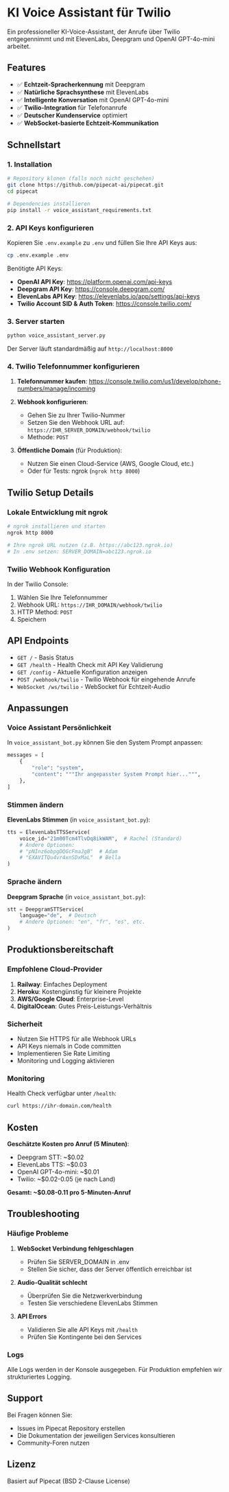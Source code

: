 # KI Voice Assistant für Twilio

Ein professioneller KI-Voice-Assistant, der Anrufe über Twilio entgegennimmt und mit ElevenLabs, Deepgram und OpenAI GPT-4o-mini arbeitet.

## Features

- ✅ **Echtzeit-Spracherkennung** mit Deepgram
- ✅ **Natürliche Sprachsynthese** mit ElevenLabs
- ✅ **Intelligente Konversation** mit OpenAI GPT-4o-mini
- ✅ **Twilio-Integration** für Telefonanrufe
- ✅ **Deutscher Kundenservice** optimiert
- ✅ **WebSocket-basierte Echtzeit-Kommunikation**

## Schnellstart

### 1. Installation

```bash
# Repository klonen (falls noch nicht geschehen)
git clone https://github.com/pipecat-ai/pipecat.git
cd pipecat

# Dependencies installieren
pip install -r voice_assistant_requirements.txt
```

### 2. API Keys konfigurieren

Kopieren Sie `.env.example` zu `.env` und füllen Sie Ihre API Keys aus:

```bash
cp .env.example .env
```

Benötigte API Keys:
- **OpenAI API Key**: https://platform.openai.com/api-keys
- **Deepgram API Key**: https://console.deepgram.com/
- **ElevenLabs API Key**: https://elevenlabs.io/app/settings/api-keys
- **Twilio Account SID & Auth Token**: https://console.twilio.com/

### 3. Server starten

```bash
python voice_assistant_server.py
```

Der Server läuft standardmäßig auf `http://localhost:8000`

### 4. Twilio Telefonnummer konfigurieren

1. **Telefonnummer kaufen**: https://console.twilio.com/us1/develop/phone-numbers/manage/incoming

2. **Webhook konfigurieren**:
   - Gehen Sie zu Ihrer Twilio-Nummer
   - Setzen Sie den Webhook URL auf: `https://IHR_SERVER_DOMAIN/webhook/twilio`
   - Methode: `POST`

3. **Öffentliche Domain** (für Produktion):
   - Nutzen Sie einen Cloud-Service (AWS, Google Cloud, etc.)
   - Oder für Tests: ngrok (`ngrok http 8000`)

## Twilio Setup Details

### Lokale Entwicklung mit ngrok

```bash
# ngrok installieren und starten
ngrok http 8000

# Ihre ngrok URL nutzen (z.B. https://abc123.ngrok.io)
# In .env setzen: SERVER_DOMAIN=abc123.ngrok.io
```

### Twilio Webhook Konfiguration

In der Twilio Console:
1. Wählen Sie Ihre Telefonnummer
2. Webhook URL: `https://IHR_DOMAIN/webhook/twilio`
3. HTTP Method: `POST`
4. Speichern

## API Endpoints

- `GET /` - Basis Status
- `GET /health` - Health Check mit API Key Validierung
- `GET /config` - Aktuelle Konfiguration anzeigen
- `POST /webhook/twilio` - Twilio Webhook für eingehende Anrufe
- `WebSocket /ws/twilio` - WebSocket für Echtzeit-Audio

## Anpassungen

### Voice Assistant Persönlichkeit

In `voice_assistant_bot.py` können Sie den System Prompt anpassen:

```python
messages = [
    {
        "role": "system",
        "content": """Ihr angepasster System Prompt hier...""",
    },
]
```

### Stimmen ändern

**ElevenLabs Stimmen** (in `voice_assistant_bot.py`):
```python
tts = ElevenLabsTTSService(
    voice_id="21m00Tcm4TlvDq8ikWAM",  # Rachel (Standard)
    # Andere Optionen:
    # "pNInz6obpgDQGcFmaJgB"  # Adam
    # "EXAVITQu4vr4xnSDxMaL"  # Bella
)
```

### Sprache ändern

**Deepgram Sprache** (in `voice_assistant_bot.py`):
```python
stt = DeepgramSTTService(
    language="de",  # Deutsch
    # Andere Optionen: "en", "fr", "es", etc.
)
```

## Produktionsbereitschaft

### Empfohlene Cloud-Provider

1. **Railway**: Einfaches Deployment
2. **Heroku**: Kostengünstig für kleinere Projekte
3. **AWS/Google Cloud**: Enterprise-Level
4. **DigitalOcean**: Gutes Preis-Leistungs-Verhältnis

### Sicherheit

- Nutzen Sie HTTPS für alle Webhook URLs
- API Keys niemals in Code committen
- Implementieren Sie Rate Limiting
- Monitoring und Logging aktivieren

### Monitoring

Health Check verfügbar unter `/health`:
```bash
curl https://ihr-domain.com/health
```

## Kosten

**Geschätzte Kosten pro Anruf (5 Minuten)**:
- Deepgram STT: ~$0.02
- ElevenLabs TTS: ~$0.03
- OpenAI GPT-4o-mini: ~$0.01
- Twilio: ~$0.02-0.05 (je nach Land)

**Gesamt: ~$0.08-0.11 pro 5-Minuten-Anruf**

## Troubleshooting

### Häufige Probleme

1. **WebSocket Verbindung fehlgeschlagen**
   - Prüfen Sie SERVER_DOMAIN in .env
   - Stellen Sie sicher, dass der Server öffentlich erreichbar ist

2. **Audio-Qualität schlecht**
   - Überprüfen Sie die Netzwerkverbindung
   - Testen Sie verschiedene ElevenLabs Stimmen

3. **API Errors**
   - Validieren Sie alle API Keys mit `/health`
   - Prüfen Sie Kontingente bei den Services

### Logs

Alle Logs werden in der Konsole ausgegeben. Für Produktion empfehlen wir strukturiertes Logging.

## Support

Bei Fragen können Sie:
- Issues im Pipecat Repository erstellen
- Die Dokumentation der jeweiligen Services konsultieren
- Community-Foren nutzen

## Lizenz

Basiert auf Pipecat (BSD 2-Clause License)